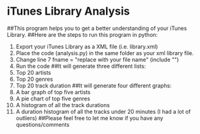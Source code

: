 # iTunes Library Analysis
##This program helps you to get a better understanding of your iTunes Library. 
##Here are the steps to run this program in python:
1. Export your iTunes Library as a XML file (i.e. library.xml)
1. Place the code (analysis.py) in the same folder as your xml library file. 
2. Change line 7 fname = "replace with your file name" (include "")
3. Run the code
##It will generate three different lists:
1. Top 20 artists
2. Top 20 genres
3. Top 20 track duration
##It will generate four different graphs:
1. A bar graph of top five artists
2. A pie chart of top five genres
3. A histogram of all the track durations
4. A duration histogram of all the tracks under 20 minutes (I had a lot of outliers)
##Please feel free to let me know if you have any questions/comments
